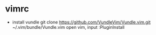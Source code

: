 # vimrc
- install vundle
git clone https://github.com/VundleVim/Vundle.vim.git ~/.vim/bundle/Vundle.vim
open vim, input :PluginInstall

